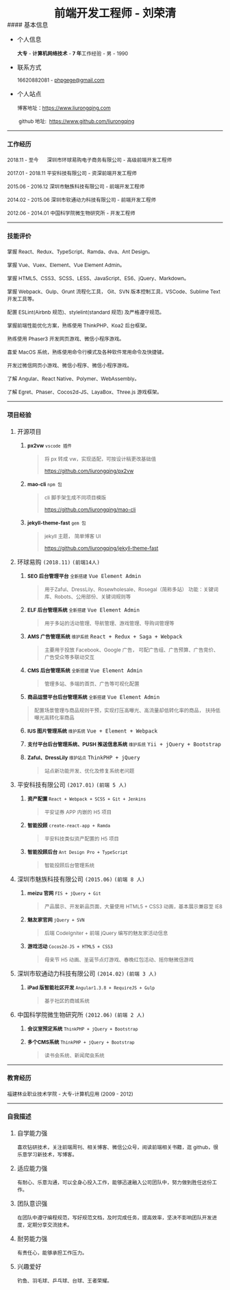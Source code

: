 <center><div style="font-size: 26px; font-weight: bold; ">前端开发工程师 - 刘荣清</div></center>
#### 基本信息

- 个人信息

   <small>**大专** - **计算机网络技术** - **7 年**工作经验 - 男 - 1990</small>

- 联系方式

  <small>16620882081 - phpgege@gmail.com</small>

- 个人站点

  <small>博客地址：https://www.liurongqing.com</small>
  
  <small> github 地址:  https://www.github.com/liurongqing</small>

---

#### 工作经历

<small>2018.11 - 至今 &nbsp;&nbsp;&nbsp;&nbsp; 深圳市环球易购电子商务有限公司 - 高级前端开发工程师</small>

<small>2017.01 - 2018.11 平安科技有限公司 - 资深前端开发工程师</small>

<small>2015.06 - 2016.12 深圳市魅族科技有限公司 - 前端开发工程师</small>

<small>2014.02 - 2015.06 深圳市软通动力科技有限公司 - 前端开发工程师</small>

<small>2012.06 - 2014.01 中国科学院微生物研究所 - 开发工程师</small>

---

#### 技能评价

<small>掌握 React、Redux、TypeScript、Ramda、dva、Ant Design。</small>

<small>掌握 Vue、Vuex、Element、Vue Element Admin。</small>

<small>掌握 HTML5、CSS3、SCSS、LESS、JavaScript、ES6、jQuery、Markdown。</small>

<small>掌握 Webpack、Gulp、Grunt 流程化工具， Git、SVN 版本控制工具，VSCode、Sublime Text 开发工具等。</small>

<small>配置 ESLint(Airbnb 规范)、stylelint(standard 规范) 及严格遵守规范。</small>

<small>掌握前端性能优化方案，熟练使用 ThinkPHP、Koa2 后台框架。</small>

<small>熟练使用 Phaser3 开发网页游戏、微信小程序游戏。</small>

<small>喜爱 MacOS 系统，熟练使用命令行模式及各种软件常用命令及快捷键。</small>

<small>开发过微信网页小游戏、微信小程序、微信小程序游戏。</small>

<small>了解 Angular、React Native、Polymer、WebAssembly。</small>

<small>了解 Egret、Phaser、Cocos2d-JS、LayaBox、Three.js 游戏框架。</small>

---


#### 项目经验

1. 开源项目

   1. <small>**px2vw** `vscode 插件`</small>

      > <small>将 px 转成 vw，实现适配，可按设计稿更改基础值</small>
      >
      > <small>https://github.com/liurongqing/px2vw</small>

   2. <small>**mao-cli** `npm 包`</small>

      > <small>cli 脚手架生成不同项目模版</small>
      >
      > <small>https://github.com/liurongqing/mao-cli</small>

   3. <small>**jekyll-theme-fast** `gem 包` </small>

      > <small>jekyll 主题， 简单博客 UI</small>
      >
      > <small>https://github.com/liurongqing/jekyll-theme-fast</small>

2. 环球易购 `(2018.11)` `(前端14人)`

   1. <small>**SEO 后台管理平台** `全新搭建`</small> `Vue Element Admin`

      > <small>用于Zaful、DressLily、Rosewholesale、Rosegal（简称多站）
      > 功能：关键词库、Robots、公用部份、关键词规则等</small>

   2. <small>**ELF 后台管理系统** `全新搭建`</small> `Vue Element Admin`

      > <small>用于多站的活动管理、导航管理、游戏管理、导购词管理等</small>

   3. <small>**AMS 广告管理系统** `维护系统`</small> `React + Redux + Saga + Webpack`

      > <small>主要用于投放 Facebook、Google 广告， 可配广告组、广告预算、广告竞价、广告受众等多联动交互</small>

   4. <small>**CMS 后台管理系统** `全新搭建`</small> `Vue Element Admin`

      > <small>管理多站、多端的首页、广告等可视化配置</small>

   5. <small>**商品运营平台后台管理系统** `全新搭建`</small> `Vue Element Admin`

     > <small>配置场景管理与商品规则干预，实现打压高曝光、高流量却低转化率的商品， 扶持低曝光高转化率商品</small>

   6. <small>**IUS 图片管理系统** `维护系统`</small> `Vue + Element + Webpack`

   7. <small>**支付平台后台管理系统、PUSH 推送信息系统** `维护系统`</small> `Yii + jQuery + Bootstrap`

   8. <small>**Zaful、DressLily** `维护站点`</small> `ThinkPHP + jQuery`

      > <small>站点新功能开发、优化及修复系统老问题</small>

3. 平安科技有限公司 `(2017.01)` `(前端 5 人)`

   1. <small>**资产配置** `React + Webpack + SCSS + Git + Jenkins`</small>

      > <small>平安证券 APP 内嵌的 H5 项目</small>

   2. <small>**智能投顾** `create-react-app + Ramda`</small>

      > <small>平安科技类似资产配置的 H5 项目</small>

   3. <small>**智能投顾后台** `Ant Design Pro + TypeScript`</small>

      > <small>智能投顾后台管理系统</small>

4. 深圳市魅族科技有限公司 `(2015.06)` `(前端 8 人)`

   1. <small>**meizu 官网** `FIS + jQuery + Git`</small>

      > <small>产品展示、开发新品页面，大量使用 HTML5 + CSS3 动画，基本展示兼容至 IE8</small>

   2. <small>**魅友家官网** `jQuery + SVN`</small>

      > <small>后端 CodeIgniter + 前端 jQuery 编写的魅友家活动信息</small>

   3. <small>**游戏活动** `Cocos2d-JS + HTML5 + CSS3`</small>

      > <small>母亲节 H5 动画、圣诞节点灯游戏、春晚红包活动、摇你魅微信游戏</small>

5. 深圳市软通动力科技有限公司 `(2014.02)` `(前端 3 人)`

   1. <small>**iPad 版智能社区开发** `Angular1.3.8 + RequireJS + Gulp`</small>

      > <small>基于社区的商城系统</small>

6. 中国科学院微生物研究所 `(2012.06)` `(前端 2 人)`

   1. <small>**会议室预定系统** `ThinkPHP + jQuery + Bootstrap`</small>

   2. <small>**多个CMS系统** `ThinkPHP + jQuery + Bootstrap`</small>

      > <small>读书会系统、新闻爬虫系统</small>

---

#### 教育经历

<small>福建林业职业技术学院 - 大专-计算机应用 (2009 - 2012)</small>

---

#### 自我描述

1. 自学能力强

   <small>喜欢钻研技术，关注前端周刊、相关博客、微信公众号，阅读前端相关书籍，逛 github，很乐意学习新技术，写博客。</small>

2. 适应能力强

   <small>有耐心、乐意沟通，可以全身心投入工作，能够迅速融入公司团队中，努力做到胜任这份工作。</small>

3. 团队意识强

   <small>在团队中遵守编程规范，写好规范文档，及时完成任务，提高效率，坚决不影响团队开发进度，定期分享交流技术。</small>

4. 耐劳能力强

   <small>有责任心，能够承担工作压力。</small>

5. 兴趣爱好

   <small>钓鱼、羽毛球、乒乓球、台球、王者荣耀。</small>
